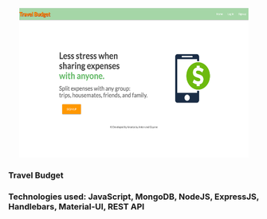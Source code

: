 
<p align="center">
  <img width="460" height="300" src="https://github.com/anastasiiasok/travelBudget/blob/main/public/ourapp.png">
</p>

### Travel Budget

### Technologies used: JavaScript, MongoDB, NodeJS, ExpressJS, Handlebars, Material-UI, REST API
